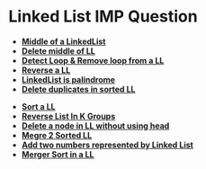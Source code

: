 # Linked List IMP Question 

- [**Middle of a LinkedList**](MiddleofLL.md)
- [**Delete middle of LL**](DeleteMiddleOfLL.md)
- [**Detect Loop & Remove loop from a LL**](DetectandRemove.md)
- [**Reverse a LL**](ReverseLLSoln.md)
- [**LinkedList is palindrome**](PalindromLL.md)
- [**Delete duplicates in sorted LL**](RemoveDuplicateFromLL.md)
<!-- - [**Delete the whole LL**]() -->
<!-- - [**Separate even and odd nodes in a LL**]() -->
<!-- - [**The intersection point of two LL**]() -->
- [**Sort a LL**](Sort0s1sand2s.md)
- [**Reverse List In K Groups**](LLReverseKGroups.md)
- [**Delete a node in LL without using head**](DeleteNodeNoHead.md)
- [**Megre 2 Sorted LL**](Merge2SortedLL.md)
- [**Add two numbers represented by Linked List**](Add2NumInLL.md)
- [**Merger Sort in a LL**](MergeSortLL.md)